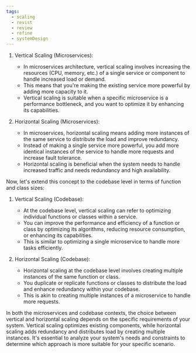 ```yaml
---
tags:
  - scaling
  - revist
  - review
  - refine
  - systemDesign
---
```


1. Vertical Scaling (Microservices):
   - In microservices architecture, vertical scaling involves increasing the resources (CPU, memory, etc.) of a single service or component to handle increased load or demand.
   - This means that you're making the existing service more powerful by adding more capacity to it.
   - Vertical scaling is suitable when a specific microservice is a performance bottleneck, and you want to optimize it by enhancing its capabilities.

2. Horizontal Scaling (Microservices):
   - In microservices, horizontal scaling means adding more instances of the same service to distribute the load and improve redundancy.
   - Instead of making a single service more powerful, you add more identical instances of the service to handle more requests and increase fault tolerance.
   - Horizontal scaling is beneficial when the system needs to handle increased traffic and needs redundancy and high availability.

Now, let's extend this concept to the codebase level in terms of function and class sizes:

1. Vertical Scaling (Codebase):
   - At the codebase level, vertical scaling can refer to optimizing individual functions or classes within a service.
   - You can improve the performance and efficiency of a function or class by optimizing its algorithms, reducing resource consumption, or enhancing its capabilities.
   - This is similar to optimizing a single microservice to handle more tasks efficiently.

2. Horizontal Scaling (Codebase):
   - Horizontal scaling at the codebase level involves creating multiple instances of the same function or class.
   - You duplicate or replicate functions or classes to distribute the load and enhance redundancy within your codebase.
   - This is akin to creating multiple instances of a microservice to handle more requests.

In both the microservices and codebase contexts, the choice between vertical and horizontal scaling depends on the specific requirements of your system. Vertical scaling optimizes existing components, while horizontal scaling adds redundancy and distributes load by creating multiple instances. It's essential to analyze your system's needs and constraints to determine which approach is more suitable for your specific scenario.